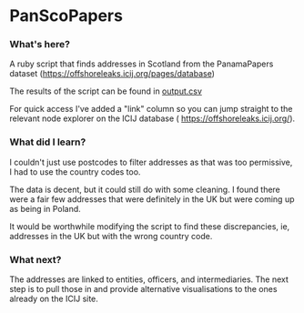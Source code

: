 # PanScoPapers

### What's here?

A ruby script that finds addresses in Scotland from the PanamaPapers dataset (https://offshoreleaks.icij.org/pages/database)

The results of the script can be found in [output.csv](https://github.com/digitalWestie/PanScoPapers/blob/master/output.csv)

For quick access I've added a "link" column so you can jump straight to the relevant node explorer on the ICIJ database ( https://offshoreleaks.icij.org/).

### What did I learn?

I couldn't just use postcodes to filter addresses as that was too permissive, I had to use the country codes too. 

The data is decent, but it could still do with some cleaning. I found there were a fair few addresses that were definitely in the UK but were coming up as being in Poland. 

It would be worthwhile modifying the script to find these discrepancies, ie, addresses in the UK but with the wrong country code.

### What next?

The addresses are linked to entities, officers, and intermediaries. The next step is to pull those in and provide alternative visualisations to the ones already on the ICIJ site. 
